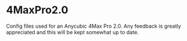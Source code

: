 # 4MaxPro2.0
Config files used for an Anycubic 4Max Pro 2.0. Any feedback is greatly appreciated and this will be kept somewhat up to date. 
